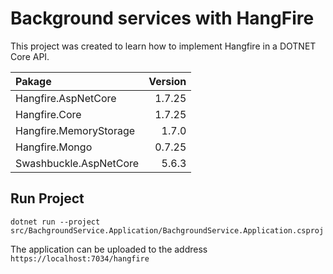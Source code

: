 # Background services with HangFire

This project was created to learn how to implement Hangfire in a DOTNET Core API.

| Pakage                 | Version |
| :--- | ---:
| Hangfire.AspNetCore    | 1.7.25  |
| Hangfire.Core          | 1.7.25  |
| Hangfire.MemoryStorage | 1.7.0   |
| Hangfire.Mongo         | 0.7.25  |
| Swashbuckle.AspNetCore | 5.6.3   |

## Run Project

```console
dotnet run --project src/BachgroundService.Application/BachgroundService.Application.csproj
```
The application can be uploaded to the address ```https://localhost:7034/hangfire```
